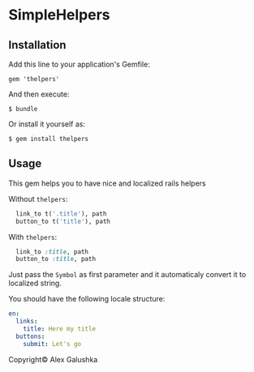 # SimpleHelpers

## Installation

Add this line to your application's Gemfile:

    gem 'thelpers'

And then execute:

    $ bundle

Or install it yourself as:

    $ gem install thelpers

## Usage

This gem helps you to have nice and localized rails helpers

Without `thelpers`:

```ruby
  link_to t('.title'), path
  button_to t('title'), path
```

With `thelpers`:

```ruby
  link_to :title, path
  button_to :title, path
```

Just pass the `Symbol` as first parameter and it automaticaly convert it to localized string.

You should have the following locale structure:

```yml
en:
  links:
    title: Here my title
  buttons:
    submit: Let's go
```

Copyright© Alex Galushka
